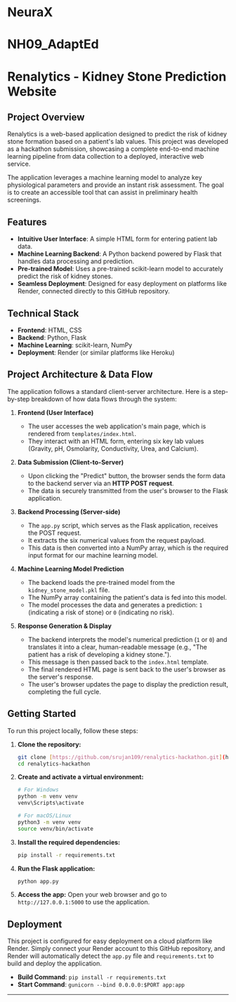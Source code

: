 # NeuraX
# NH09_AdaptEd
# Renalytics - Kidney Stone Prediction Website

## Project Overview

Renalytics is a web-based application designed to predict the risk of kidney stone formation based on a patient's lab values. This project was developed as a hackathon submission, showcasing a complete end-to-end machine learning pipeline from data collection to a deployed, interactive web service.

The application leverages a machine learning model to analyze key physiological parameters and provide an instant risk assessment. The goal is to create an accessible tool that can assist in preliminary health screenings.

## Features

- **Intuitive User Interface**: A simple HTML form for entering patient lab data.
- **Machine Learning Backend**: A Python backend powered by Flask that handles data processing and prediction.
- **Pre-trained Model**: Uses a pre-trained scikit-learn model to accurately predict the risk of kidney stones.
- **Seamless Deployment**: Designed for easy deployment on platforms like Render, connected directly to this GitHub repository.

## Technical Stack

- **Frontend**: HTML, CSS
- **Backend**: Python, Flask
- **Machine Learning**: scikit-learn, NumPy
- **Deployment**: Render (or similar platforms like Heroku)

## Project Architecture & Data Flow

The application follows a standard client-server architecture. Here is a step-by-step breakdown of how data flows through the system:

1.  **Frontend (User Interface)**
    - The user accesses the web application's main page, which is rendered from `templates/index.html`.
    - They interact with an HTML form, entering six key lab values (Gravity, pH, Osmolarity, Conductivity, Urea, and Calcium).

2.  **Data Submission (Client-to-Server)**
    - Upon clicking the "Predict" button, the browser sends the form data to the backend server via an **HTTP POST request**.
    - The data is securely transmitted from the user's browser to the Flask application.

3.  **Backend Processing (Server-side)**
    - The `app.py` script, which serves as the Flask application, receives the POST request.
    - It extracts the six numerical values from the request payload.
    - This data is then converted into a NumPy array, which is the required input format for our machine learning model.

4.  **Machine Learning Model Prediction**
    - The backend loads the pre-trained model from the `kidney_stone_model.pkl` file.
    - The NumPy array containing the patient's data is fed into this model.
    - The model processes the data and generates a prediction: `1` (indicating a risk of stone) or `0` (indicating no risk).

5.  **Response Generation & Display**
    - The backend interprets the model's numerical prediction (`1` or `0`) and translates it into a clear, human-readable message (e.g., "The patient has a risk of developing a kidney stone.").
    - This message is then passed back to the `index.html` template.
    - The final rendered HTML page is sent back to the user's browser as the server's response.
    - The user's browser updates the page to display the prediction result, completing the full cycle.

## Getting Started

To run this project locally, follow these steps:

1.  **Clone the repository:**
    ```bash
    git clone [https://github.com/srujan109/renalytics-hackathon.git](https://github.com/srujan109/renalytics-hackathon.git)
    cd renalytics-hackathon
    ```

2.  **Create and activate a virtual environment:**
    ```bash
    # For Windows
    python -m venv venv
    venv\Scripts\activate

    # For macOS/Linux
    python3 -m venv venv
    source venv/bin/activate
    ```

3.  **Install the required dependencies:**
    ```bash
    pip install -r requirements.txt
    ```

4.  **Run the Flask application:**
    ```bash
    python app.py
    ```

5.  **Access the app:** Open your web browser and go to `http://127.0.0.1:5000` to use the application.

## Deployment

This project is configured for easy deployment on a cloud platform like Render. Simply connect your Render account to this GitHub repository, and Render will automatically detect the `app.py` file and `requirements.txt` to build and deploy the application.

- **Build Command**: `pip install -r requirements.txt`
- **Start Command**: `gunicorn --bind 0.0.0.0:$PORT app:app`

--- 
